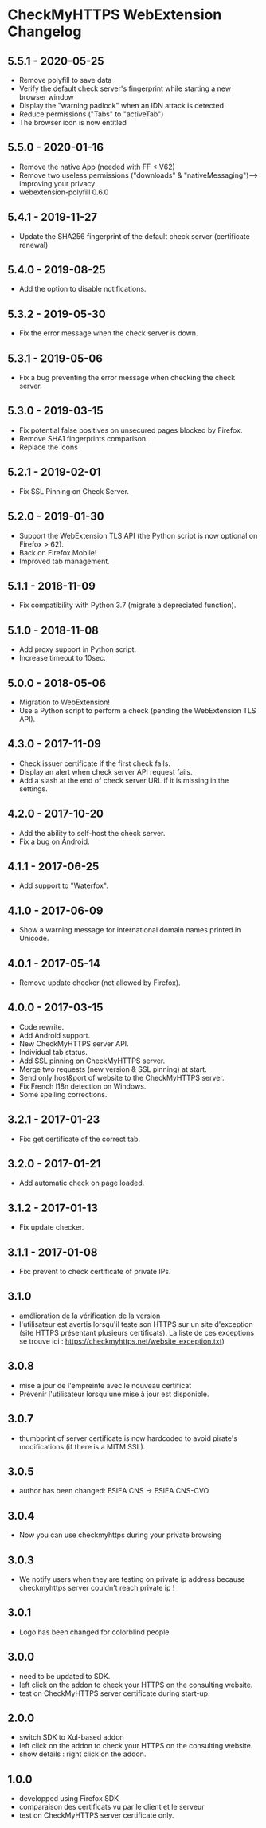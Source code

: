 # CheckMyHTTPS WebExtension Changelog

## 5.5.1 - 2020-05-25
- Remove polyfill to save data
- Verify the default check server's fingerprint while starting a new browser window
- Display the "warning padlock" when an IDN attack is detected
- Reduce permissions ("Tabs" to "activeTab")
- The browser icon is now entitled

## 5.5.0 - 2020-01-16
- Remove the native App (needed with FF < V62)
- Remove two useless permissions ("downloads" & "nativeMessaging")--> improving your privacy
- webextension-polyfill 0.6.0

## 5.4.1 - 2019-11-27
- Update the SHA256 fingerprint of the default check server (certificate renewal)

## 5.4.0 - 2019-08-25
- Add the option to disable notifications.

## 5.3.2 - 2019-05-30
- Fix the error message when the check server is down.

## 5.3.1 - 2019-05-06
- Fix a bug preventing the error message when checking the check server.

## 5.3.0 - 2019-03-15
- Fix potential false positives on unsecured pages blocked by Firefox.
- Remove SHA1 fingerprints comparison.
- Replace the icons

## 5.2.1 - 2019-02-01
- Fix SSL Pinning on Check Server.

## 5.2.0 - 2019-01-30
- Support the WebExtension TLS API (the Python script is now optional on Firefox > 62).
- Back on Firefox Mobile!
- Improved tab management.

## 5.1.1 - 2018-11-09
- Fix compatibility with Python 3.7 (migrate a depreciated function).

## 5.1.0 - 2018-11-08
- Add proxy support in Python script.
- Increase timeout to 10sec.

## 5.0.0 - 2018-05-06
- Migration to WebExtension!
- Use a Python script to perform a check (pending the WebExtension TLS API).

## 4.3.0 - 2017-11-09
- Check issuer certificate if the first check fails.
- Display an alert when check server API request fails.
- Add a slash at the end of check server URL if it is missing in the settings.

## 4.2.0 - 2017-10-20
- Add the ability to self-host the check server.
- Fix a bug on Android.

## 4.1.1 - 2017-06-25
- Add support to "Waterfox".

## 4.1.0 - 2017-06-09
- Show a warning message for international domain names printed in Unicode.

## 4.0.1 - 2017-05-14
- Remove update checker (not allowed by Firefox).

## 4.0.0 - 2017-03-15
- Code rewrite.
- Add Android support.
- New CheckMyHTTPS server API.
- Individual tab status.
- Add SSL pinning on CheckMyHTTPS server.
- Merge two requests (new version & SSL pinning) at start.
- Send only host&port of website to the CheckMyHTTPS server.
- Fix French l18n detection on Windows.
- Some spelling corrections.

## 3.2.1 - 2017-01-23
- Fix: get certificate of the correct tab.

## 3.2.0 - 2017-01-21
- Add automatic check on page loaded.

## 3.1.2 - 2017-01-13
- Fix update checker.

## 3.1.1 - 2017-01-08
- Fix: prevent to check certificate of private IPs.

## 3.1.0
- amélioration de la vérification de la version
- l'utilisateur est avertis lorsqu'il teste son HTTPS sur un site d'exception (site HTTPS présentant plusieurs certificats). La liste de ces exceptions se trouve ici : https://checkmyhttps.net/website_exception.txt)

## 3.0.8
- mise a jour de l'empreinte avec le nouveau certificat
- Prévenir l'utilisateur lorsqu'une mise à jour est disponible.

## 3.0.7
- thumbprint of server certificate is now hardcoded to avoid pirate's modifications (if there is a MITM SSL).

## 3.0.5
- author has been changed: ESIEA CNS -> ESIEA CNS-CVO 

## 3.0.4
- Now you can use checkmyhttps during your private browsing 

## 3.0.3
- We notify users when they are testing on private ip address because checkmyhttps server couldn't reach private ip !

## 3.0.1
- Logo has been changed for colorblind people

## 3.0.0
- need to be updated to SDK.
- left click on the addon to check your HTTPS on the consulting website.
- test on CheckMyHTTPS server certificate during start-up.

## 2.0.0
- switch SDK to Xul-based addon
- left click on the addon to check your HTTPS on the consulting website.
- show details : right click on the addon.

## 1.0.0
- developped using Firefox SDK
- comparaison des certificats vu par le client et le serveur
- test on CheckMyHTTPS server certificate only.
